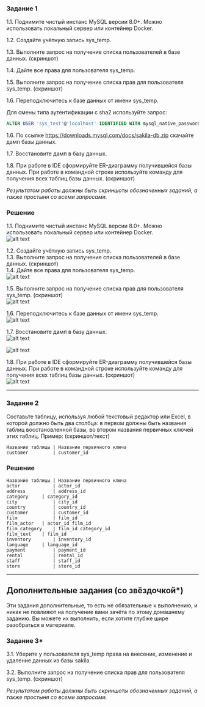 ### Задание 1
1.1. Поднимите чистый инстанс MySQL версии 8.0+. Можно использовать локальный сервер или контейнер Docker.

1.2. Создайте учётную запись sys_temp. 

1.3. Выполните запрос на получение списка пользователей в базе данных. (скриншот)

1.4. Дайте все права для пользователя sys_temp. 

1.5. Выполните запрос на получение списка прав для пользователя sys_temp. (скриншот)

1.6. Переподключитесь к базе данных от имени sys_temp.

Для смены типа аутентификации с sha2 используйте запрос: 
```sql
ALTER USER 'sys_test'@'localhost' IDENTIFIED WITH mysql_native_password BY 'password';
```
1.6. По ссылке https://downloads.mysql.com/docs/sakila-db.zip скачайте дамп базы данных.

1.7. Восстановите дамп в базу данных.

1.8. При работе в IDE сформируйте ER-диаграмму получившейся базы данных. При работе в командной строке используйте команду для получения всех таблиц базы данных. (скриншот)

*Результатом работы должны быть скриншоты обозначенных заданий, а также простыня со всеми запросами.*

### Решение
1.1. Поднимите чистый инстанс MySQL версии 8.0+. Можно использовать локальный сервер или контейнер Docker.  
![alt text](https://github.com/masterchoo495/DDL-DML/blob/main/001.png)  

1.2. Создайте учётную запись sys_temp.  
1.3. Выполните запрос на получение списка пользователей в базе данных. (скриншот)  
1.4. Дайте все права для пользователя sys_temp.  
![alt text](https://github.com/masterchoo495/DDL-DML/blob/main/004.png)  

1.5. Выполните запрос на получение списка прав для пользователя sys_temp. (скриншот)  
![alt text](https://github.com/masterchoo495/DDL-DML/blob/main/005.png)  

1.6. Переподключитесь к базе данных от имени sys_temp.  
![alt text](https://github.com/masterchoo495/DDL-DML/blob/main/006.png)  

1.7. Восстановите дамп в базу данных.  
![alt text](https://github.com/masterchoo495/DDL-DML/blob/main/007.png)  

![alt text](https://github.com/masterchoo495/DDL-DML/blob/main/008.png)  

1.8. При работе в IDE сформируйте ER-диаграмму получившейся базы данных. При работе в командной строке используйте команду для получения всех таблиц базы данных. (скриншот)  
![alt text](https://github.com/masterchoo495/DDL-DML/blob/main/009.png)

---

### Задание 2
Составьте таблицу, используя любой текстовый редактор или Excel, в которой должно быть два столбца: в первом должны быть названия таблиц восстановленной базы, во втором названия первичных ключей этих таблиц. Пример: (скриншот/текст)
```
Название таблицы | Название первичного ключа
customer         | customer_id
```

### Решение

```
Название таблицы | Название первичного ключа
actor	         | actor_id   
address	         | address_id
category	 | category_id
city	         | city_id
country	         | country_id
customer         | customer_id
film	         | film_id
film_actor	 | actor_id film_id
film_category	 | film_id category_id
film_text	 | film_id
inventory   	 | inventory_id
language	 | language_id
payment	         | payment_id
rental	         | rental_id
staff	         | staff_id
store	         | store_id
```

---

## Дополнительные задания (со звёздочкой*)
Эти задания дополнительные, то есть не обязательные к выполнению, и никак не повлияют на получение вами зачёта по этому домашнему заданию. Вы можете их выполнить, если хотите глубже шире разобраться в материале.

### Задание 3*
3.1. Уберите у пользователя sys_temp права на внесение, изменение и удаление данных из базы sakila.

3.2. Выполните запрос на получение списка прав для пользователя sys_temp. (скриншот)

*Результатом работы должны быть скриншоты обозначенных заданий, а также простыня со всеми запросами.*
